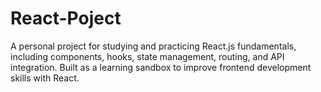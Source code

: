 # React-Poject
A personal project for studying and practicing React.js fundamentals, including components, hooks, state management, routing, and API integration. Built as a learning sandbox to improve frontend development skills with React.
